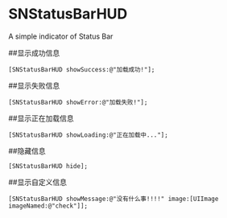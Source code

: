 # SNStatusBarHUD
A simple indicator of Status Bar

##显示成功信息

```
[SNStatusBarHUD showSuccess:@"加载成功!"];
```

##显示失败信息

```
[SNStatusBarHUD showError:@"加载失败!"];
```
##显示正在加载信息

```
[SNStatusBarHUD showLoading:@"正在加载中..."];
```
##隐藏信息

```
[SNStatusBarHUD hide];
```
##显示自定义信息

```
[SNStatusBarHUD showMessage:@"没有什么事!!!!" image:[UIImage imageNamed:@"check"]];
```

